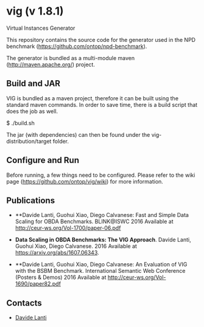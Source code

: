 vig (v 1.8.1)
===

Virtual Instances Generator

This repository contains the source code for the generator used in the NPD benchmark (https://github.com/ontop/npd-benchmark).

The generator is bundled as a multi-module maven (http://maven.apache.org/) project.

Build and JAR
----

VIG is bundled as a maven project, therefore it can be built using the standard maven commands. In order to save time, there is a build script that does the job as well.

$ ./build.sh

The jar (with dependencies) can then be found under the vig-distribution/target folder.

Configure and Run
----
Before running, a few things need to be configured. Please refer to the wiki page (https://github.com/ontop/vig/wiki) for more information. 

Publications
----

* **Davide Lanti, Guohui Xiao, Diego Calvanese:
Fast and Simple Data Scaling for OBDA Benchmarks. BLINK@ISWC 2016
   Available at http://ceur-ws.org/Vol-1700/paper-06.pdf

* **Data Scaling in OBDA Benchmarks: The VIG Approach**. Davide Lanti, Guohui Xiao, Diego Calvanese. 2016 
   Available at https://arxiv.org/abs/1607.06343.

* **Davide Lanti, Guohui Xiao, Diego Calvanese:
An Evaluation of VIG with the BSBM Benchmark. International Semantic Web Conference (Posters & Demos) 2016
   Available at http://ceur-ws.org/Vol-1690/paper82.pdf

Contacts
----------

* [Davide Lanti](http://www.inf.unibz.it/~dlanti/)

